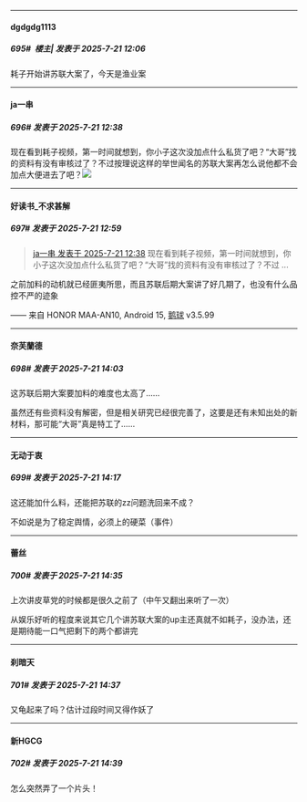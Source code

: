 ﻿
*****

####  dgdgdg1113  
##### 695#         楼主| 发表于 2025-7-21 12:06

耗子开始讲苏联大案了，今天是渔业案


*****

####  ja一串  
##### 696#       发表于 2025-7-21 12:38

现在看到耗子视频，第一时间就想到，你小子这次没加点什么私货了吧？“大哥”找的资料有没有审核过了？不过按理说这样的举世闻名的苏联大案再怎么说他都不会加点大便进去了吧？<img src="https://static.stage1st.com/image/smiley/face2017/040.png" referrerpolicy="no-referrer">


*****

####  好读书_不求甚解  
##### 697#       发表于 2025-7-21 12:59

<blockquote><a href="httphttps://stage1st.com/2b/forum.php?mod=redirect&amp;goto=findpost&amp;pid=68131775&amp;ptid=2253051" target="_blank">ja一串 发表于 2025-7-21 12:38</a>
现在看到耗子视频，第一时间就想到，你小子这次没加点什么私货了吧？“大哥”找的资料有没有审核过了？不过 ...</blockquote>
之前加料的动机就已经匪夷所思，而且苏联后期大案讲了好几期了，也没有什么品控不严的迹象

—— 来自 HONOR MAA-AN10, Android 15, [鹅球](https://www.pgyer.com/GcUxKd4w) v3.5.99


*****

####  奈芙蘭德  
##### 698#       发表于 2025-7-21 14:03

这苏联后期大案要加料的难度也太高了……

虽然还有些资料没有解密，但是相关研究已经很完善了，这要是还有未知出处的新材料，那可能“大哥”真是特工了……


*****

####  无动于衷  
##### 699#       发表于 2025-7-21 14:17

这还能加什么料，还能把苏联的zz问题洗回来不成？

不如说是为了稳定舆情，必须上的硬菜（事件）


*****

####  蕾丝  
##### 700#       发表于 2025-7-21 14:35

上次讲皮草党的时候都是很久之前了（中午又翻出来听了一次）

从娱乐好听的程度来说其它几个讲苏联大案的up主还真就不如耗子，没办法，还是期待能一口气把剩下的两个都讲完

*****

####  刹暗天  
##### 701#       发表于 2025-7-21 14:37

又龟起来了吗？估计过段时间又得作妖了

*****

####  新HGCG  
##### 702#       发表于 2025-7-21 14:39

怎么突然弄了一个片头！

